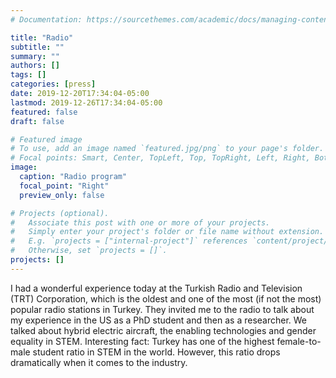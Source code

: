 ```yaml
---
# Documentation: https://sourcethemes.com/academic/docs/managing-content/

title: "Radio"
subtitle: ""
summary: ""
authors: []
tags: []
categories: [press]
date: 2019-12-20T17:34:04-05:00
lastmod: 2019-12-26T17:34:04-05:00
featured: false
draft: false

# Featured image
# To use, add an image named `featured.jpg/png` to your page's folder.
# Focal points: Smart, Center, TopLeft, Top, TopRight, Left, Right, BottomLeft, Bottom, BottomRight.
image:
  caption: "Radio program"
  focal_point: "Right"
  preview_only: false

# Projects (optional).
#   Associate this post with one or more of your projects.
#   Simply enter your project's folder or file name without extension.
#   E.g. `projects = ["internal-project"]` references `content/project/deep-learning/index.md`.
#   Otherwise, set `projects = []`.
projects: []
---
```


I had a wonderful experience today at the Turkish Radio and Television (TRT) Corporation, which is the oldest and one of the most (if not the most) popular radio stations in Turkey. They invited me to the radio to talk about my experience in the US as a PhD student and then as a researcher. We talked about hybrid electric aircraft, the enabling technologies and gender equality in STEM. Interesting fact: Turkey has one of the highest female-to-male student ratio in STEM in the world. However, this ratio drops dramatically when it comes to the industry. 